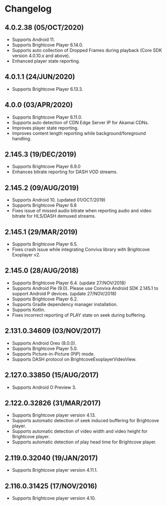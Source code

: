 
# Changelog

## 4.0.2.38 (05/OCT/2020)

* Supports Android 11.
* Supports Brightcove Player 6.14.0.
* Supports auto collection of Dropped Frames during playback (Core SDK version 4.0.10.x and above).
* Enhanced player state reporting.

## 4.0.1.1 (24/JUN/2020)

* Supports Brightcove Player 6.13.3.

## 4.0.0 (03/APR/2020)

* Supports Brightcove Player 6.11.0.
* Supports auto detection of CDN Edge Server IP for Akamai CDNs.
* Improves player state reporting.
* Improves content length reporting while background/foreground handling.


## 2.145.3 (19/DEC/2019)
* Supports Brightcove Player 6.9.0
* Enhances bitrate reporting for DASH VOD streams.

## 2.145.2 (09/AUG/2019)
* Supports Android 10. (updated 01/OCT/2019)
* Supports Brightcove Player 6.8
* Fixes issue of missed audio bitrate when reporting audio and video bitrate for HLS/DASH demuxed streams.

## 2.145.1 (29/MAR/2019)
* Supports Brightcove Player 6.5.
* Fixes crash issue while integrating Conviva library with Brightcove Exoplayer v2.

## 2.145.0 (28/AUG/2018)
* Supports Brightcove Player 6.4. (update 27/NOV/2018)
* Supports Android Pie (9.0). Please use Conviva Android SDK 2.145.1 to support Android P devices. (update 27/NOV/2018)
* Supports Brightcove Player 6.2.
* Supports Gradle dependency manager installation.
* Supports Kotlin.
* Fixes incorrect reporting of PLAY state on seek during buffering.

## 2.131.0.34609 (03/NOV/2017)
* Supports Android Oreo (8.0.0).
* Supports Brightcove Player 5.0.
* Supports Picture-in-Picture (PiP) mode.
* Supports DASH protocol on BrightcoveExoplayerVideoView.

## 2.127.0.33850 (15/AUG/2017)
* Supports Android O Preview 3.

## 2.122.0.32826 (31/MAR/2017)
* Supports Brightcove player version 4.13.
* Supports automatic detection of seek induced buffering for Brightcove player.
* Supports automatic detection of video width and video height for Brightcove player.
* Supports automatic detection of play head time for Brightcove player.

## 2.119.0.32040 (19/JAN/2017)
* Supports Brightcove player version 4.11.1.

## 2.116.0.31425 (17/NOV/2016)
* Supports Brightcove player version 4.10.
